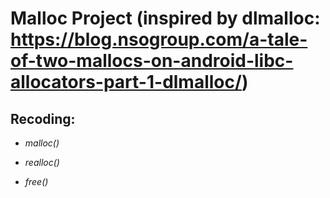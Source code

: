 Malloc Project (inspired by dlmalloc: https://blog.nsogroup.com/a-tale-of-two-mallocs-on-android-libc-allocators-part-1-dlmalloc/)
==============
Recoding:
--------

* _malloc()_
    
* _realloc()_
    
* _free()_

